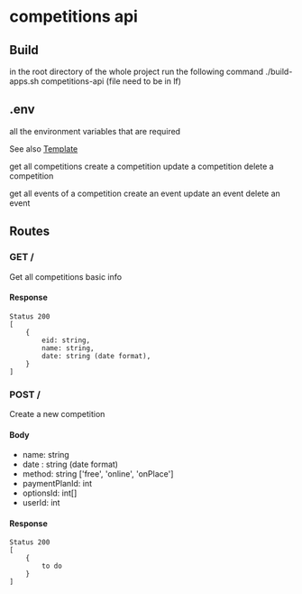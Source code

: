 # competitions api
## Build
in the root directory of the whole project run the following command
./build-apps.sh competitions-api (file need to be in lf)


## .env
all the environment variables that are required

See also [Template](.env.template)




get all competitions
create a competition
update a competition
delete a competition

get all events of a competition
create an event
update an event
delete an event


## Routes
### GET /
Get all competitions basic info
#### Response
```
Status 200
[
    {
        eid: string,
        name: string,
        date: string (date format),
    }
]
```


### POST /
Create a new competition
#### Body
- name: string
- date : string (date format)
- method: string ['free', 'online', 'onPlace']
- paymentPlanId: int
- optionsId: int[]
- userId: int
#### Response
```
Status 200
[
    {
        to do
    }
]
```







